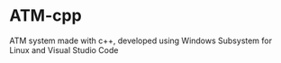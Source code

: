 # ATM-cpp
ATM system made with c++, developed using Windows Subsystem for Linux and Visual Studio Code
